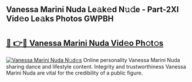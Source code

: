 ## Vanessa Marini Nuda Le𝚊k𝚎d N𝚞𝚍e - Part-2Xl Vid𝚎o Le𝚊ks Photos GWPBH

# <h2><a href="http://fbfhwhv.evod.top/?m=Vanessa+Marini+Nuda">🔗 👉🔴 Vanessa Marini Nuda Vid𝚎o Ph𝚘t𝚘s</a></h2>

[![Vanessa Marini Nuda N𝚞d𝚎s](https://i.imgur.com/8V9OHl7.gif)](http://fbfhwhv.evod.top/?m=Vanessa+Marini+Nuda)
Online personality Vanessa Marini Nuda sharing dance and lifestyle content. Integrity and trustworthiness Vanessa Marini Nuda are vital for the credibility of a public figure. 

